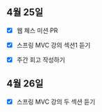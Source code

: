 ## 4월 25일

- [x] 웹 체스 미션 PR
- [x] 스프링 MVC 강의 섹션1 듣기
- [x] 주간 회고 작성하기



## 4월 26일

- [x] 스프링 MVC 강의 두 섹션 듣기